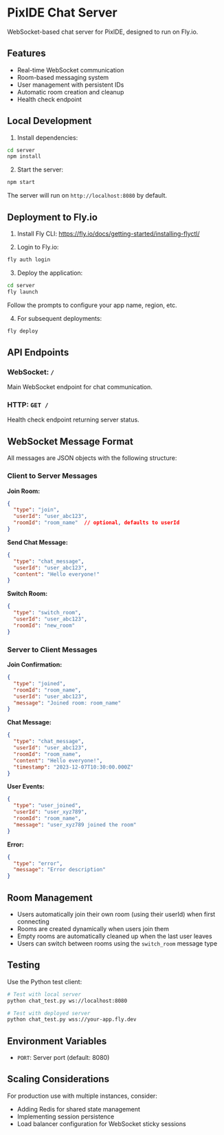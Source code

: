 # PixIDE Chat Server

WebSocket-based chat server for PixIDE, designed to run on Fly.io.

## Features

- Real-time WebSocket communication
- Room-based messaging system
- User management with persistent IDs
- Automatic room creation and cleanup
- Health check endpoint

## Local Development

1. Install dependencies:
```bash
cd server
npm install
```

2. Start the server:
```bash
npm start
```

The server will run on `http://localhost:8080` by default.

## Deployment to Fly.io

1. Install Fly CLI: https://fly.io/docs/getting-started/installing-flyctl/

2. Login to Fly.io:
```bash
fly auth login
```

3. Deploy the application:
```bash
cd server
fly launch
```

Follow the prompts to configure your app name, region, etc.

4. For subsequent deployments:
```bash
fly deploy
```

## API Endpoints

### WebSocket: `/`
Main WebSocket endpoint for chat communication.

### HTTP: `GET /`
Health check endpoint returning server status.

## WebSocket Message Format

All messages are JSON objects with the following structure:

### Client to Server Messages

**Join Room:**
```json
{
  "type": "join",
  "userId": "user_abc123",
  "roomId": "room_name"  // optional, defaults to userId
}
```

**Send Chat Message:**
```json
{
  "type": "chat_message",
  "userId": "user_abc123",
  "content": "Hello everyone!"
}
```

**Switch Room:**
```json
{
  "type": "switch_room",
  "userId": "user_abc123",
  "roomId": "new_room"
}
```

### Server to Client Messages

**Join Confirmation:**
```json
{
  "type": "joined",
  "roomId": "room_name",
  "userId": "user_abc123",
  "message": "Joined room: room_name"
}
```

**Chat Message:**
```json
{
  "type": "chat_message",
  "userId": "user_abc123",
  "roomId": "room_name",
  "content": "Hello everyone!",
  "timestamp": "2023-12-07T10:30:00.000Z"
}
```

**User Events:**
```json
{
  "type": "user_joined",
  "userId": "user_xyz789",
  "roomId": "room_name",
  "message": "user_xyz789 joined the room"
}
```

**Error:**
```json
{
  "type": "error",
  "message": "Error description"
}
```

## Room Management

- Users automatically join their own room (using their userId) when first connecting
- Rooms are created dynamically when users join them
- Empty rooms are automatically cleaned up when the last user leaves
- Users can switch between rooms using the `switch_room` message type

## Testing

Use the Python test client:

```bash
# Test with local server
python chat_test.py ws://localhost:8080

# Test with deployed server
python chat_test.py wss://your-app.fly.dev
```

## Environment Variables

- `PORT`: Server port (default: 8080)

## Scaling Considerations

For production use with multiple instances, consider:
- Adding Redis for shared state management
- Implementing session persistence
- Load balancer configuration for WebSocket sticky sessions